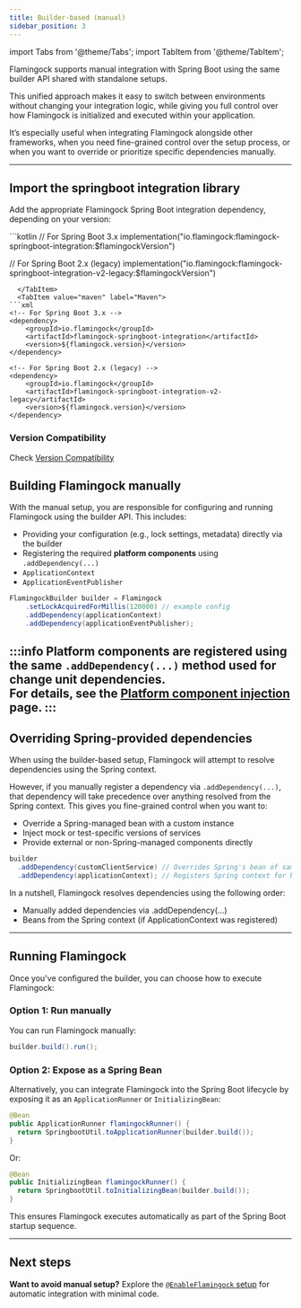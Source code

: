 ```yaml
---
title: Builder-based (manual)
sidebar_position: 3
---
```


import Tabs from '@theme/Tabs';
import TabItem from '@theme/TabItem';

Flamingock supports manual integration with Spring Boot using the same builder API shared with standalone setups. 

This unified approach makes it easy to switch between environments without changing your integration logic, while giving you full control over how Flamingock is initialized and executed within your application.

It’s especially useful when integrating Flamingock alongside other frameworks, when you need fine-grained control over the setup process, or when you want to override or prioritize specific dependencies manually.

---

## Import the springboot integration library

Add the appropriate Flamingock Spring Boot integration dependency, depending on your version:

<Tabs groupId="gradle_maven">
  <TabItem value="gradle" label="Gradle">
```kotlin
// For Spring Boot 3.x
implementation("io.flamingock:flamingock-springboot-integration:$flamingockVersion")

// For Spring Boot 2.x (legacy)
implementation("io.flamingock:flamingock-springboot-integration-v2-legacy:$flamingockVersion")
```
  </TabItem>
  <TabItem value="maven" label="Maven">
```xml
<!-- For Spring Boot 3.x -->
<dependency>
    <groupId>io.flamingock</groupId>
    <artifactId>flamingock-springboot-integration</artifactId>
    <version>${flamingock.version}</version>
</dependency>

<!-- For Spring Boot 2.x (legacy) -->
<dependency>
    <groupId>io.flamingock</groupId>
    <artifactId>flamingock-springboot-integration-v2-legacy</artifactId>
    <version>${flamingock.version}</version>
</dependency>
```
  </TabItem>
</Tabs>

### Version Compatibility

Check [Version Compatibility](introduction.md#version-compatibility)

## Building Flamingock manually

With the manual setup, you are responsible for configuring and running Flamingock using the builder API. This includes:

- Providing your configuration (e.g., lock settings, metadata) directly via the builder
- Registering the required **platform components** using `.addDependency(...)`
- `ApplicationContext`
- `ApplicationEventPublisher`

```java
FlamingockBuilder builder = Flamingock
    .setLockAcquiredForMillis(120000) // example config
    .addDependency(applicationContext)
    .addDependency(applicationEventPublisher);
```

:::info
Platform components are registered using the same `.addDependency(...)` method used for change unit dependencies.  
For details, see the [Platform component injection](/docs/client-configuration/platform-component-injection.md) page.
:::
---
## Overriding Spring-provided dependencies
When using the builder-based setup, Flamingock will attempt to resolve dependencies using the Spring context.

However, if you manually register a dependency via `.addDependency(...)`, that dependency will take precedence over anything resolved from the Spring context. This gives you fine-grained control when you want to:

- Override a Spring-managed bean with a custom instance
- Inject mock or test-specific versions of services
- Provide external or non-Spring-managed components directly

```java
builder
  .addDependency(customClientService) // Overrides Spring's bean of same type
  .addDependency(applicationContext); // Registers Spring context for base dependency injection
```
In a nutshell, Flamingock resolves dependencies using the following order:
- Manually added dependencies via .addDependency(...)
- Beans from the Spring context (if ApplicationContext was registered)

---

## Running Flamingock

Once you've configured the builder, you can choose how to execute Flamingock:

### Option 1: Run manually

You can run Flamingock manually:

```java
builder.build().run();
```

### Option 2: Expose as a Spring Bean

Alternatively, you can integrate Flamingock into the Spring Boot lifecycle by exposing it as an `ApplicationRunner` or `InitializingBean`:

```java
@Bean
public ApplicationRunner flamingockRunner() {
  return SpringbootUtil.toApplicationRunner(builder.build());
}
```

Or:

```java
@Bean
public InitializingBean flamingockRunner() {
  return SpringbootUtil.toInitializingBean(builder.build());
}
```

This ensures Flamingock executes automatically as part of the Spring Boot startup sequence.

---

## Next steps

**Want to avoid manual setup?**   Explore the [`@EnableFlamingock` setup](./enable-flamingock-setup.md) for automatic integration with minimal code.
